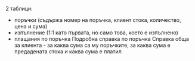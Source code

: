 2 таблици:
- поръчки (съдържа номер на поръчка, клиент стока, количество, цена и сума)
- изпълнение (1:1 като първата, но само това, което е изпълнено)
- плащания по поръчка
Подробна справка по поръчка
Справка обща за клиента - за каква сума са му поръчките, за каква сума е предадената стока и каква сума е платил 
